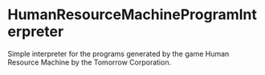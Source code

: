 # HumanResourceMachineProgramInterpreter
Simple interpreter for the programs generated by the game Human Resource Machine by the Tomorrow Corporation.
